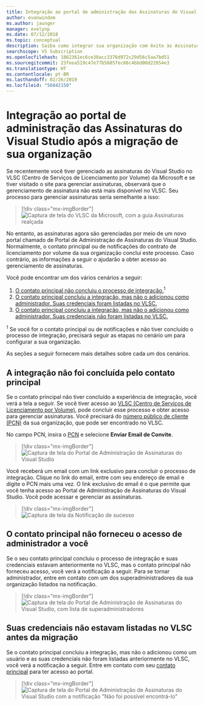 ```yaml
---
title: Integração ao portal de administração das Assinaturas do Visual Studio após a migração
author: evanwindom
ms.author: jaunger
manager: evelynp
ms.date: 07/12/2018
ms.topic: conceptual
description: Saiba como integrar sua organização com êxito às Assinaturas do Visual Studio após a migração para o portal de administração.
searchscope: VS Subscription
ms.openlocfilehash: 1862361ec6ce38acc3376d972c29d56c5aa7bd51
ms.sourcegitcommit: 23feea519c47e77b5685fec86c4bbd00d22054e3
ms.translationtype: HT
ms.contentlocale: pt-BR
ms.lasthandoff: 02/26/2019
ms.locfileid: "56842150"
---
```

# <a name="onboard-to-the-visual-studio-subscriptions-administration-portal-after-your-organization-is-migrated"></a>Integração ao portal de administração das Assinaturas do Visual Studio após a migração de sua organização

Se recentemente você tiver gerenciado as assinaturas do Visual Studio no VLSC (Centro de Serviços de Licenciamento por Volume) da Microsoft e se tiver visitado o site para gerenciar assinaturas, observará que o gerenciamento de assinatura não está mais disponível no VLSC. Seu processo para gerenciar assinaturas seria semelhante a isso:
> [!div class="mx-imgBorder"]
> ![Captura de tela do VLSC da Microsoft, com a guia Assinaturas realçada](_img/post-migration-onboarding/vlsc-subscriptions.png)

No entanto, as assinaturas agora são gerenciadas por meio de um novo portal chamado de Portal de Administração de Assinaturas do Visual Studio. Normalmente, o contato principal ou de notificações do contrato de licenciamento por volume da sua organização conclui este processo. Caso contrário, as informações a seguir o ajudarão a obter acesso ao gerenciamento de assinaturas.

Você pode encontrar um dos vários cenários a seguir:

1. [O contato principal não concluiu o processo de integração.](#Onboarding-not-completed-by-Primary-Contact)<sup>1</sup>
2. [O contato principal concluiu a integração, mas não o adicionou como administrador. Suas credenciais foram listadas no VLSC.](#Primary-Contact-did-not-provide-you-administrator-access)
3. [O contato principal concluiu a integração, mas não o adicionou como administrador. Suas credenciais não foram listadas no VLSC.](#Your-credentials-were-not-listed-in-VLSC-prior-to-migration)

<sup>1</sup> Se você for o contato principal ou de notificações e não tiver concluído o processo de integração, precisará seguir as etapas no cenário um para configurar a sua organização.

As seções a seguir fornecem mais detalhes sobre cada um dos cenários.

## <a name="onboarding-not-completed-by-primary-contact"></a>A integração não foi concluída pelo contato principal

Se o contato principal não tiver concluído a experiência de integração, você verá a tela a seguir. Se você tiver acesso ao [VLSC (Centro de Serviços de Licenciamento por Volume)](https://www.microsoft.com/Licensing/servicecenter/default.aspx), pode concluir esse processo e obter acesso para gerenciar assinaturas. Você precisará do [número público de cliente (PCN)](find-pcn.md) da sua organização, que pode ser encontrado no VLSC.

No campo PCN, insira o [PCN](find-pcn.md) e selecione **Enviar Email de Convite**.
> [!div class="mx-imgBorder"]
> ![Captura de tela do Portal de Administração de Assinaturas do Visual Studio](_img/post-migration-onboarding/send-invitation.png)

Você receberá um email com um link exclusivo para concluir o processo de integração. Clique no link do email, entre com seu endereço de email e digite o PCN mais uma vez. O link exclusivo do email é o que permite que você tenha acesso ao Portal de Administração de Assinaturas do Visual Studio. Você pode acessar e gerenciar as assinaturas.
> [!div class="mx-imgBorder"]
> ![Captura de tela da Notificação de sucesso](_img/post-migration-onboarding/email-success.png)

## <a name="primary-contact-did-not-provide-you-administrator-access"></a>O contato principal não forneceu o acesso de administrador a você

Se o seu contato principal concluiu o processo de integração e suas credenciais estavam anteriormente no VLSC, mas o contato principal não forneceu acesso, você verá a notificação a seguir. Para se tornar administrador, entre em contato com um dos superadministradores da sua organização listados na notificação.
> [!div class="mx-imgBorder"]
> ![Captura de tela do Portal de Administração de Assinaturas do Visual Studio, com lista de superadministradores](_img/post-migration-onboarding/admin-list.png)

## <a name="your-credentials-were-not-listed-in-vlsc-prior-to-migration"></a>Suas credenciais não estavam listadas no VLSC antes da migração

Se o contato principal concluiu a integração, mas não o adicionou como um usuário e as suas credenciais não foram listadas anteriormente no VLSC, você verá a notificação a seguir. Entre em contato com seu [contato principal](find-primary-contact.md) para ter acesso ao portal.
> [!div class="mx-imgBorder"]
> ![Captura de tela do Portal de Administração de Assinaturas do Visual Studio com a notificação "Não foi possível encontrá-lo"](_img/post-migration-onboarding/cant-find-you.png)